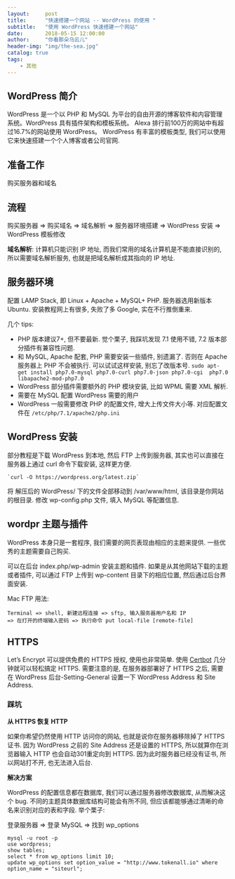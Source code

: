 ```yaml
---
layout:     post
title:      "快速搭建一个网站 -- WordPress 的使用 "
subtitle:   "使用 WordPress 快速搭建一个网站"
date:       2018-05-15 12:00:00
author:     "你看那朵乌云儿"
header-img: "img/the-sea.jpg"
catalog: true
tags:
    - 其他
---
```


## WordPress 简介
WordPress 是一个以 PHP 和 MySQL 为平台的自由开源的博客软件和内容管理系统。WordPress 具有插件架构和模板系统。 Alexa 排行前100万的网站中有超过16.7%的网站使用 WordPress。 WordPress 有丰富的模板类型, 我们可以使用它来快速搭建一个个人博客或者公司官网.

## 准备工作

购买服务器和域名

## 流程

购买服务器 => 购买域名 => 域名解析 => 服务器环境搭建 => WordPress 安装 => WordPress 模板修改

**域名解析**: 计算机只能识别 IP 地址, 而我们常用的域名计算机是不能直接识别的, 所以需要域名解析服务, 也就是把域名解析成其指向的 IP 地址. 

## 服务器环境

配置 LAMP Stack, 即 Linux + Apache + MySQL+ PHP. 服务器选用新版本 Ubuntu. 安装教程网上有很多, 失败了多 Google, 实在不行推倒重来.

几个 tips: 

- PHP 版本建议7+, 但不要最新. 觉个栗子, 我踩坑发现 7.1 使用不错, 7.2 版本部分插件有兼容性问题.  
- 和 MySQL, Apache 配套, PHP 需要安装一些插件, 别遗漏了. 否则在 Apache 服务器上 PHP 不会被执行. 可以试试这样安装, 别忘了改版本号. `sudo apt-get install php7.0-mysql php7.0-curl php7.0-json php7.0-cgi  php7.0 libapache2-mod-php7.0`
- WordPress 部分插件需要额外的 PHP 模块安装, 比如 WPML 需要 XML 解析.
- 需要在 MySQL 配置 WordPress 需要的用户
- WordPress 一般需要修改 PHP 的配置文件, 增大上传文件大小等. 对应配置文件在 `/etc/php/7.1/apache2/php.ini`

## WordPress 安装

部分教程是下载 WordPress 到本地, 然后 FTP 上传到服务器, 其实也可以直接在服务器上通过 curl 命令下载安装, 这样更方便. 

	`curl -O https://wordpress.org/latest.zip`

将 解压后的 WordPress/ 下的文件全部移动到 /var/www/html, 该目录是你网站的根目录. 修改 wp-config.php 文件, 填入 MySQL 等配置信息.

## wordpr 主题与插件

WordPress 本身只是一套程序, 我们需要的网页表现由相应的主题来提供. 一些优秀的主题需要自己购买.  

可以在后台 index.php/wp-admin 安装主题和插件. 如果是从其他网站下载的主题或者插件, 可以通过 FTP 上传到 wp-content 目录下的相应位置, 然后通过后台界面安装.

Mac FTP 用法:  

	Terminal => shell, 新建远程连接 => sftp, 输入服务器用户名和 IP
	=> 在打开的终端输入密码 => 执行命令 put local-file [remote-file]


## HTTPS

Let’s Encrypt 可以提供免费的 HTTPS 授权, 使用也非常简单. 使用 [Certbot](https://certbot.eff.org/) 几分钟就可以轻松搞定 HTTPS. 需要注意的是, 在服务器部署好了 HTTPS 之后, 需要在 WordPress 后台-Setting-General 设置一下 WordPress Address 和 Site Address.  

### 踩坑

**从 HTTPS 恢复 HTTP**

如果你希望仍然使用 HTTP 访问你的网站, 也就是说你在服务器移除掉了 HTTPS 证书. 因为 WordPress 之前的 Site Address 还是设置的 HTTPS, 所以就算你在浏览器输入 HTTP 也会自动301重定向到 HTTPS. 因为此时服务器已经没有证书, 所以网站打不开, 也无法进入后台.

**解决方案**

WordPress 的配置信息都在数据库, 我们可以通过服务器修改数据库, 从而解决这个 bug. 不同的主题具体数据库结构可能会有所不同, 但应该都能够通过清晰的命名来识别对应的表和字段. 举个栗子:  

登录服务器 => 登录 MySQL => 找到 wp_options
	
	mysql -u root -p
	use wordpress;
	show tables;
	select * from wp_options limit 10;
	update wp_options set option_value = "http://www.tokenall.io" where option_name = "siteurl";

